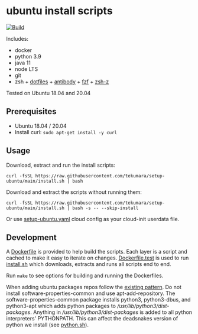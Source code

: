 # ubuntu install scripts

[![Build](https://github.com/tekumara/setup-ubuntu/actions/workflows/ci.yml/badge.svg)](https://github.com/tekumara/setup-ubuntu/actions/workflows/ci.yml)

Includes:

- docker
- python 3.9
- java 11
- node LTS
- git
- zsh + [dotfiles](dotfiles/) + [antibody](https://github.com/getantibody/antibody) + [fzf](https://github.com/junegunn/fzf) + [zsh-z](https://github.com/agkozak/zsh-z)

Tested on Ubuntu 18.04 and 20.04

## Prerequisites

- Ubuntu 18.04 / 20.04
- Install curl: `sudo apt-get install -y curl`

## Usage

Download, extract and run the install scripts:

```
curl -fsSL https://raw.githubusercontent.com/tekumara/setup-ubuntu/main/install.sh | bash
```

Download and extract the scripts without running them:

```
curl -fsSL https://raw.githubusercontent.com/tekumara/setup-ubuntu/main/install.sh | bash -s -- --skip-install
```

Or use [setup-ubuntu.yaml](setup-ubuntu.yaml) cloud config as your cloud-init userdata file.

## Development

A [Dockerfile](Dockerfile) is provided to help build the scripts. Each layer is a script and cached to make it easy to iterate on changes.
[Dockerfile.test](Dockerfile.test) is used to run [install.sh](install.sh) which downloads, extracts and runs all scripts end to end.

Run `make` to see options for building and running the Dockerfiles.

When adding ubuntu packages repos follow the [existing pattern](install-root/docker.sh). Do not install software-properties-common and use apt-add-repository. The software-properties-common package installs python3, python3-dbus, and python3-apt which adds python packages to _/usr/lib/python3/dist-packages_. Anything in _/usr/lib/python3/dist-packages_ is added to all python interpreters' PYTHONPATH. This can affect the deadsnakes version of python we install (see [python.sh](install-root/python.sh)).

